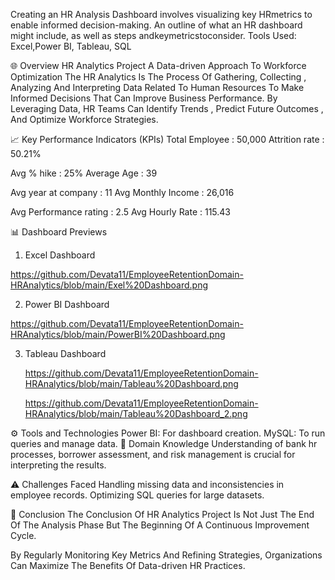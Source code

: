 
Creating an HR Analysis Dashboard involves visualizing  key HRmetrics to enable informed decision-making. An  outline of what an HR dashboard might include, as well  as steps andkeymetricstoconsider. Tools Used: Excel,Power BI, Tableau, SQL

🌐 Overview
HR Analytics Project 
 A Data-driven Approach To Workforce Optimization 
 The HR Analytics Is The Process Of Gathering,  Collecting , Analyzing And Interpreting Data Related To Human Resources To  Make Informed Decisions That Can Improve Business 
 Performance.
 By Leveraging Data, HR Teams Can Identify Trends , Predict Future Outcomes , And Optimize Workforce Strategies.


📈 Key Performance Indicators (KPIs)
 Total Employee 		: 	50,000                         Attrition rate			:	50.21%

Avg % hike			:	25%                                  Average Age			:	39

Avg year at company	:	11                            Avg Monthly Income	:	26,016

Avg Performance rating	:	2.5                        Avg Hourly Rate		:	115.43


📊 Dashboard Previews

1. Excel Dashboard

https://github.com/Devata11/EmployeeRetentionDomain-HRAnalytics/blob/main/Exel%20Dashboard.png

2. Power BI Dashboard

https://github.com/Devata11/EmployeeRetentionDomain-HRAnalytics/blob/main/PowerBI%20Dashboard.png

3. Tableau Dashboard

   https://github.com/Devata11/EmployeeRetentionDomain-HRAnalytics/blob/main/Tableau%20Dashboard.png

   https://github.com/Devata11/EmployeeRetentionDomain-HRAnalytics/blob/main/Tableau%20Dashboard_2.png


⚙️ Tools and Technologies
Power BI: For dashboard creation.
MySQL: To run queries and manage data.
📖 Domain Knowledge
Understanding of bank hr processes, borrower assessment, and risk management is crucial for interpreting the results.

⚠️ Challenges Faced
Handling missing data and inconsistencies in employee records.
Optimizing SQL queries for large datasets.

🎯 Conclusion
The Conclusion Of HR Analytics Project Is Not Just The End Of The Analysis Phase But The Beginning Of A Continuous Improvement Cycle.

By Regularly Monitoring Key Metrics And Refining Strategies, Organizations Can Maximize The Benefits Of Data-driven HR Practices.











